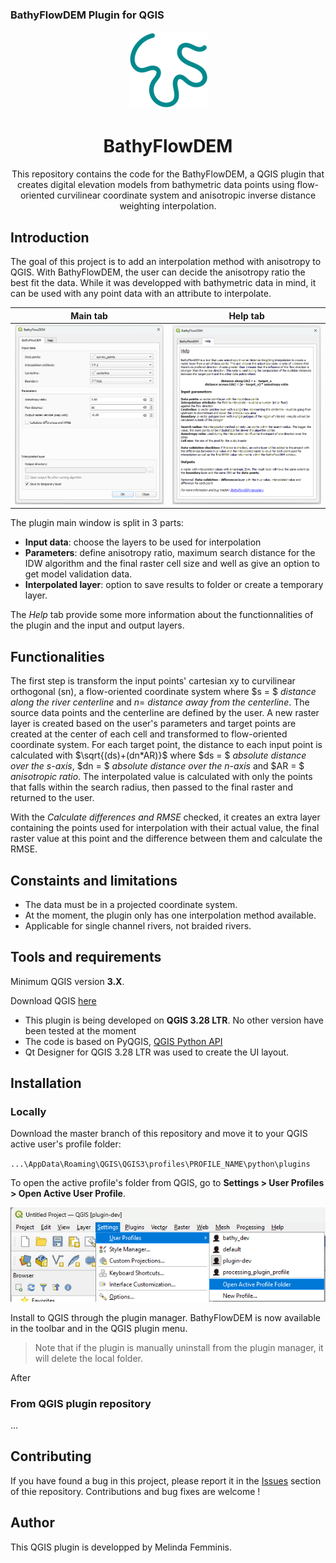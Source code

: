 ### BathyFlowDEM  Plugin for QGIS

<p align="center">
    <img src="img/icon.png">  
</p>

<h1 align="center">BathyFlowDEM</h1>

<p align="center">This repository contains the code for the BathyFlowDEM, a QGIS plugin that creates digital elevation models from bathymetric data points using flow-oriented curvilinear coordinate system and anisotropic inverse distance weighting interpolation.</p>

## Introduction

The goal of this project is to add an interpolation method with anisotropy to QGIS. With BathyFlowDEM, the user can decide the anisotropy ratio the best fit the data. While it was developped with bathymetric data in mind, it can be used with any point data with an attribute to interpolate. 

| Main tab              | Help tab              |
| ---------------------- |  ---------------------- |
| ![main tab](img/main_dialog.png) | ![help tab](img/help_dialog.png) | 

The plugin main window is split in 3 parts: 

- **Input data**: choose the layers to be used for interpolation 
- **Parameters**: define anisotropy ratio, maximum search distance for the IDW algorithm and the final raster cell size and well as give an option to get model validation data.
- **Interpolated layer**: option to save results to folder or create a temporary layer.

The *Help* tab provide some more information about the functionnalities of the plugin and the input and output layers. 

## Functionalities

The first step is transform the input points' cartesian xy to curvilinear orthogonal (sn), a flow-oriented coordinate system where $s = $ *distance along the river centerline* and $n =$ *distance away from the centerline*. The source data points and the centerline are defined by the user. A new raster layer is created based on the user's parameters and target points are created at the center of each cell and transformed to flow-oriented coordinate system. For each target point, the distance to each input point is calculated with $\sqrt{(ds)+(dn*AR)}$ where $ds = $ *absolute distance over the s-axis*, $dn = $ *absolute distance over the n-axis* and $AR = $ *anisotropic ratio*. The interpolated value is calculated with only the points that falls within the search radius, then passed to the final raster and returned to the user. 

With the *Calculate differences and RMSE* checked, it creates an extra layer containing the points used for interpolation with their actual value, the final raster value at this point and the difference between them and calculate the RMSE.

## Constaints and limitations

- The data must be in a projected coordinate system.
- At the moment, the plugin only has one interpolation method available.
- Applicable for single channel rivers, not braided rivers.

## Tools and requirements

Minimum QGIS version **3.X**.

Download QGIS [here](https://www.qgis.org/en/site/forusers/download.html)

- This plugin is being developed on **QGIS 3.28 LTR**. No other version have been tested at the moment
- The code is based on PyQGIS, [QGIS Python API](https://www.qgis.org/pyqgis/master/)
- Qt Designer for QGIS 3.28 LTR was used to create the UI layout.  

## Installation

### Locally

Download the master branch of this repository and move it to your QGIS active user's profile folder: 

`...\AppData\Roaming\QGIS\QGIS3\profiles\PROFILE_NAME\python\plugins`

To open the active profile's folder from QGIS, go to **Settings > User Profiles > Open Active User Profile**. 

![User profile folder](img/user_profile.png)

Install to QGIS through the plugin manager. BathyFlowDEM is now available in the toolbar and in the QGIS plugin menu. 

> Note that if the plugin is manually uninstall from the plugin manager, it will delete the local folder.

After

### From QGIS plugin repository

...

## Contributing

If you have found a bug in this project, please report it in the [Issues](https://github.com/melindafemminis/BathyFlowDEM/issues) section of thie repository. 
Contributions and bug fixes are welcome !

## Author

This QGIS plugin is developped by Melinda Femminis.